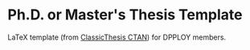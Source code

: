 # Ph.D. or Master's Thesis Template
LaTeX template (from [ClassicThesis CTAN](https://www.ctan.org/pkg/classicthesis)) for DPPLOY members.
